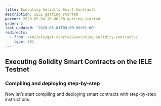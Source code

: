 ```yaml
---
title: Executing Solidity Smart Contracts
description: IELE getting started
parent: 2020-05-04_10-00-00_getting-started
order: 2
last_updated: "2020-05-01T09:00:00+01:00"
redirects:
  - from: /en/iele/get-started/executing-solidity-contracts/
    type: 301
---
```

## Executing Solidity Smart Contracts on the IELE Testnet

### Compiling and deploying step-by-step

Now let’s start compiling and deploying smart contracts with step-by-step instructions.
